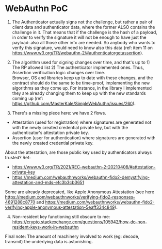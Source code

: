 # WebAuthn PoC

1. The Authenticator actually signs not the challenge, but rather a pair of client data and authenticator data, where the former ALSO contains the challenge in it.
That means that if the challenge is the hash of a payload, in order to verify the signature it will not be enough to have just the payload: also all those other info are needed.
So anybody who wants to verify this signature, would need to know also this data (ref: item 11 on https://www.w3.org/TR/webauthn-2/#authenticatorgetassertion).

2. The algorithm used for signing changes over time, and that's up to 1) The RP allowed list 2) The authenticator implemented ones. Thus, Assertion verification logic changes over time.  
Browser, OS and libraries keep up to date with these changes, and the contract should do the same to be time-proof, implementing the new algorithms as they come up. For instance, in the library I implemented they are already changing them to keep up with the new standards 
coming up (ref: <https://github.com/MasterKale/SimpleWebAuthn/issues/260>).

3. There's a missing piece here: we have 2 flows.
- Attestation (used for registration) where signatures are generated not with the newly created credential private key, but with the authenticator's attestation private key.  
- Assertion (user for authentication) where signatures are generated with the newly created credential private key.

About the attestation, are those public key used by authenticators always trusted? Ref:
- <https://www.w3.org/TR/2021/REC-webauthn-2-20210408/#attestation-private-key>
- <https://medium.com/webauthnworks/webauthn-fido2-demystifying-attestation-and-mds-efc3b3cb3651>

Some are already deprecated, like Apple Anonymous Attestation (see here <https://medium.com/webauthnworks/verifying-fido2-responses-4691288c8770> and <https://medium.com/webauthnworks/webauthn-fido2-verifying-apple-anonymous-attestation-5eaff334c849>).

4. Non-resident key functioning still obscure to me: <https://crypto.stackexchange.com/questions/105942/how-do-non-resident-keys-work-in-webauthn>

Final note: The amount of machinery involved to work (eg: decode, transmit) the underlying data is astonishing.
